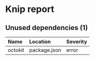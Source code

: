 # Knip report

## Unused dependencies (1)

| Name    | Location     | Severity |
| :------ | :----------- | :------- |
| octokit | package.json | error    |

